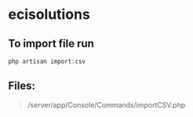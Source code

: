 # ecisolutions

## To import file run

```php
php artisan import:csv
```


## Files:

> /server/app/Console/Commands/importCSV.php

